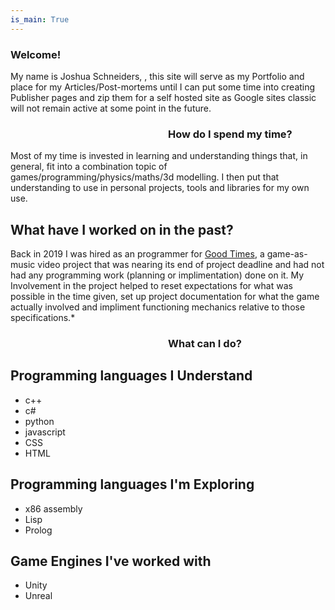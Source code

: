 ```yaml
---
is_main: True
---
```

### Welcome!

My name is Joshua Schneiders, , this site will serve as my Portfolio and place for my Articles/Post-mortems until I can put some time into creating Publisher pages and zip them for a self hosted site as Google sites classic will not remain active at some point in the future.

<table>

<tr>

<p style="float: left; width: 50%;">

### How do I spend my time?

Most of my time is invested in learning and understanding things that, in general, fit into a combination topic of games/programming/physics/maths/3d modelling.
I then put that understanding to use in personal projects, tools and libraries for my own use.

## What have I worked on in the past?

Back in 2019 I was hired as an programmer for [Good Times](https://web.archive.org/web/20191024001423/http://www.genesisowusu.com/), a game-as-music video project that was nearing its end of project deadline and had not had any programming work (planning or implimentation) done on it.
My Involvement in the project helped to reset expectations for what was possible in the time given, set up project documentation for what the game actually involved and impliment functioning mechanics relative to those specifications.*


</p>

<p style="float: left; width: 50%;">


### What can I do?

## Programming languages I Understand
- c++
- c#
- python
- javascript
- CSS
- HTML

## Programming languages I'm Exploring
- x86 assembly
- Lisp
- Prolog

## Game Engines I've worked with
- Unity
- Unreal


</p>

</tr>

</table>
